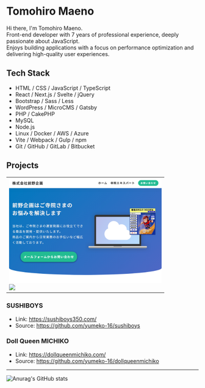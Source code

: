 # Tomohiro Maeno

Hi there, I'm Tomohiro Maeno.  
Front-end developer with 7 years of professional experience, deeply passionate about JavaScript.  
Enjoys building applications with a focus on performance optimization and delivering high-quality user experiences.

<!--
**yumeko-16/yumeko-16** is a ✨ _special_ ✨ repository because its `README.md` (this file) appears on your GitHub profile.

Here are some ideas to get you started:

- 🔭 I’m currently working on ...
- 🌱 I’m currently learning ...
- 👯 I’m looking to collaborate on ...
- 🤔 I’m looking for help with ...
- 💬 Ask me about ...
- 📫 How to reach me: ...
- 😄 Pronouns: ...
- ⚡ Fun fact: ...
-->

## Tech Stack

- HTML / CSS / JavaScript / TypeScript
- React / Next.js / Svelte / jQuery
- Bootstrap / Sass / Less
- WordPress / MicroCMS / Gatsby
- PHP / CakePHP
- MySQL
- Node.js
- Linux / Docker / AWS / Azure
- Vite / Webpack / Gulp / npm
- Git / GitHub / GitLab / Bitbucket

## Projects

<table>
  <tr>
    <td>
      <a href="https://maenokikaku.co.jp/">
        <img width="400" src="https://github.com/yumeko-16/yumeko-16/blob/main/maenokikaku.co.jp.png" />
      </a>
      <br />
      <a href="https://github.com/yumeko-16/maenokikaku">
        <img align="" src="https://github-readme-stats.vercel.app/api/pin/?username=yumeko-16&repo=maenokikaku&theme=tokyonight" />
      </a>
    </td>
  </tr>
</table>

### SUSHIBOYS

- Link: https://sushiboys350.com/
- Source: https://github.com/yumeko-16/sushiboys

### Doll Queen MICHIKO

- Link: https://dollqueenmichiko.com/
- Source: https://github.com/yumeko-16/dollqueenmichiko

---

![Anurag's GitHub stats](https://github-readme-stats.vercel.app/api?username=yumeko-16&show_icons=true&theme=tokyonight)
